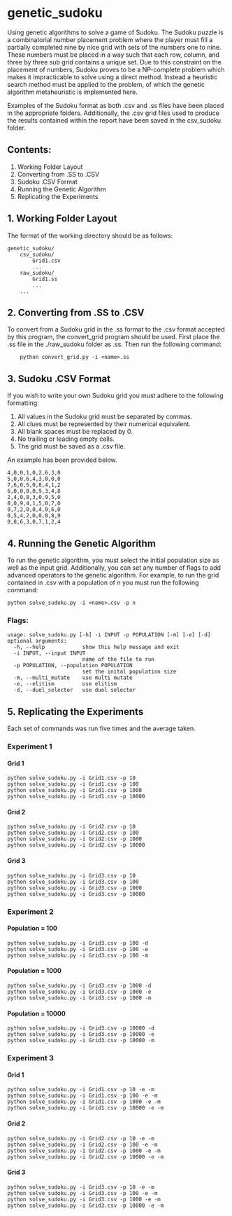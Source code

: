 # genetic_sudoku
Using genetic algorithms to solve a game of Sudoku.
The Sudoku puzzle is a combinatorial number placement problem where the player must fill a partially completed nine by nice grid with sets of the numbers one to nine. These numbers must be placed in a way such that each row, column, and three by three sub grid contains a unique set. Due to this constraint on the placement of numbers, Sudoku proves to be a NP-complete problem which makes it impracticable to solve using a direct method. Instead a heuristic search method must be applied to the problem, of which the genetic algorithm metaheuristic is implemented here.

Examples of the Sudoku format as both .csv and .ss files have been placed in the appropriate folders. Additionally, the .csv grid files used to produce the results contained within the report have been saved in the csv_sudoku folder.

## Contents:
1. Working Folder Layout
2. Converting from .SS to .CSV
3. Sudoku .CSV Format
4. Running the Genetic Algorithm
5. Replicating the Experiments


## 1.   Working Folder Layout
The format of the working directory should be as follows:

    genetic_sudoku/
        csv_sudoku/
            Grid1.csv
            ...
        raw_sudoku/
            Grid1.ss
            ...
        ...

## 2.   Converting from .SS to .CSV
To convert from a Sudoku grid in the .ss format to the .csv format accepted by this program, the convert_grid program should be used. First place the .ss file in the ./raw_sudoku folder as <name>.ss. Then run the following command:

        python convert_grid.py -i <name>.ss

## 3.   Sudoku .CSV Format
If you wish to write your own Sudoku grid you must adhere to the following formatting:
1. All values in the Sudoku grid must be separated by commas.
2. All clues must be represented by their numerical equivalent.
3. All blank spaces must be replaced by 0.
4. No trailing or leading empty cells.
5. The grid must be saved as a .csv file.

An example has been provided below.

    4,0,0,1,0,2,6,3,0
    5,0,0,6,4,3,8,0,0
    7,6,0,5,0,8,4,1,2
    6,0,0,0,0,9,3,4,8
    2,4,0,8,3,0,9,5,0
    8,0,9,4,1,5,0,7,0
    0,7,2,0,0,4,0,6,0
    0,5,4,2,0,0,0,8,9
    0,8,6,3,0,7,1,2,4

## 4.    Running the Genetic Algorithm
To run the genetic algorithm, you must select the initial population size as well as the input grid. Additionally, you can set any number of flags to add advanced operators to the genetic algorithm. For example, to run the grid contained in <name>.csv with a population of n you must run the following command:

    python solve_sudoku.py -i <name>.csv -p n

### Flags:

    usage: solve_sudoku.py [-h] -i INPUT -p POPULATION [-m] [-e] [-d]
    optional arguments:
      -h, --help            show this help message and exit
      -i INPUT, --input INPUT
                            name of the file to run
      -p POPULATION, --population POPULATION
                            set the inital population size
      -m, --multi_mutate    use multi mutate
      -e, --elitism         use elitism
      -d, --duel_selector   use duel selector

## 5.   Replicating the Experiments
Each set of commands was run five times and the average taken.
### Experiment 1
#### Grid 1

    python solve_sudoku.py -i Grid1.csv -p 10
    python solve_sudoku.py -i Grid1.csv -p 100
    python solve_sudoku.py -i Grid1.csv -p 1000
    python solve_sudoku.py -i Grid1.csv -p 10000

#### Grid 2

    python solve_sudoku.py -i Grid2.csv -p 10
    python solve_sudoku.py -i Grid2.csv -p 100
    python solve_sudoku.py -i Grid2.csv -p 1000
    python solve_sudoku.py -i Grid2.csv -p 10000

#### Grid 3

    python solve_sudoku.py -i Grid3.csv -p 10
    python solve_sudoku.py -i Grid3.csv -p 100
    python solve_sudoku.py -i Grid3.csv -p 1000
    python solve_sudoku.py -i Grid3.csv -p 10000

### Experiment 2
#### Population = 100

    python solve_sudoku.py -i Grid3.csv -p 100 -d
    python solve_sudoku.py -i Grid3.csv -p 100 -e
    python solve_sudoku.py -i Grid3.csv -p 100 -m

#### Population = 1000

    python solve_sudoku.py -i Grid3.csv -p 1000 -d
    python solve_sudoku.py -i Grid3.csv -p 1000 -e
    python solve_sudoku.py -i Grid3.csv -p 1000 -m

#### Population = 10000

    python solve_sudoku.py -i Grid3.csv -p 10000 -d
    python solve_sudoku.py -i Grid3.csv -p 10000 -e
    python solve_sudoku.py -i Grid3.csv -p 10000 -m

### Experiment 3
#### Grid 1

    python solve_sudoku.py -i Grid1.csv -p 10 -e -m
    python solve_sudoku.py -i Grid1.csv -p 100 -e -m
    python solve_sudoku.py -i Grid1.csv -p 1000 -e -m
    python solve_sudoku.py -i Grid1.csv -p 10000 -e -m

#### Grid 2

    python solve_sudoku.py -i Grid2.csv -p 10 -e -m
    python solve_sudoku.py -i Grid2.csv -p 100 -e -m
    python solve_sudoku.py -i Grid2.csv -p 1000 -e -m
    python solve_sudoku.py -i Grid2.csv -p 10000 -e -m

#### Grid 3

    python solve_sudoku.py -i Grid3.csv -p 10 -e -m
    python solve_sudoku.py -i Grid3.csv -p 100 -e -m
    python solve_sudoku.py -i Grid3.csv -p 1000 -e -m
    python solve_sudoku.py -i Grid3.csv -p 10000 -e -m
